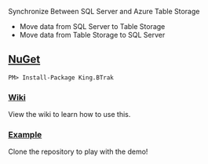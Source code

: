 Synchronize Between SQL Server and Azure Table Storage
+ Move data from SQL Server to Table Storage
+ Move data from Table Storage to SQL Server

## [NuGet](https://www.nuget.org/packages/King.BTrak)
```
PM> Install-Package King.BTrak
```

### [Wiki](https://github.com/jefking/King.B-Trak/wiki)
View the wiki to learn how to use this.

### [Example](https://github.com/jefking/King.Service/tree/master/Azure.Demo)
Clone the repository to play with the demo!